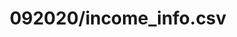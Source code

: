 ---  
schema: schema::092020/income_info.csv  
title: 092020/income_info.csv  
organization: Sample Department  
notes: Used in 1 lineage(s)  
resources:  
  - name: 092020/income_info.csv 
    url: file:/Users/kensu/Customers/Kensu/LoanApproval/PROD/masterdata/prod/092020/income_info.csv 
    format : CSV  
license: None  
category:
  - Education  
maintainer: User  
maintainer_email: UserMail  
---